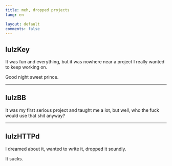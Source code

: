 ```yaml
---
title: meh, dropped projects
lang: en

layout: default
comments: false
---
```


lulzKey
-------
It was fun and everything, but it was nowhere near a project I really wanted to keep working on.

Good night sweet prince.

<hr/>

lulzBB
------
It was my first serious project and taught me a lot, but well, who the fuck would use that shit anyway?

<hr/>

lulzHTTPd
---------
I dreamed about it, wanted to write it, dropped it soundly.

It sucks.
